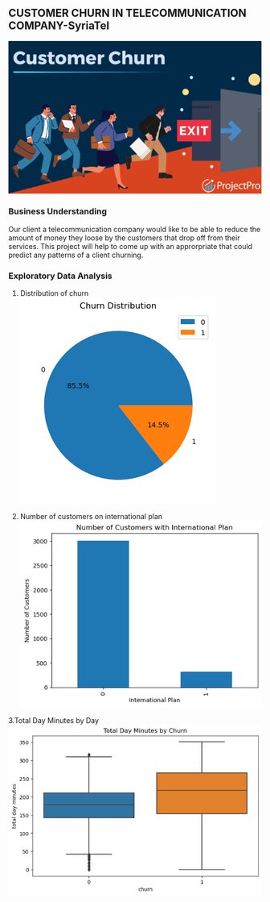 ## CUSTOMER CHURN IN TELECOMMUNICATION COMPANY-SyriaTel
![image](image.png)
### Business Understanding
Our client a telecommunication company would like to be able to reduce the amount of money they loose by the customers that drop off from their services. This project will help to come up with an approrpriate that could predict any patterns of a client churning.

### Exploratory Data Analysis
1. Distribution of churn
![alt text](image-1.png)

2. Number of customers on international plan
![alt text](image-2.png)

3.Total Day Minutes by Day
![alt text](image-3.png)